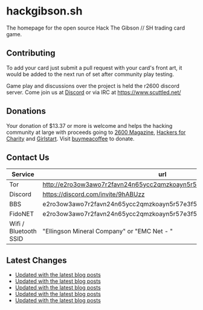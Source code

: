 # hackgibson.sh
The homepage for the open source Hack The Gibson // SH trading card game.


## Contributing

To add your card just submit a pull request with your card's front art, it would be added to the next run of set after community play testing.

Game play and discussions over the project is held the r2600 discord server. Come join us at [Discord](https://discord.com/invite/9hABUzz) or via IRC at https://www.scuttled.net/


## Donations

Your donation of $13.37 or more is welcome and helps the hacking community at large with proceeds going to [2600 Magazine](https://2600.com/), [Hackers for Charity](https://hackersforcharity.org) and [Girlstart](https://girlstart.org).  Visit [buymeacoffee](https://www.buymeacoffee.com/hackgibson.sh) to donate.


## Contact Us

Service | url
-|-
Tor | http://e2ro3ow3awo7r2favn24n65ycc2qmzkoayn5r57e3f56nvjwdcgg32ad.onion
Discord | https://discord.com/invite/9hABUzz
BBS | e2ro3ow3awo7r2favn24n65ycc2qmzkoayn5r57e3f56nvjwdcgg32ad.onion:23
FidoNET | e2ro3ow3awo7r2favn24n65ycc2qmzkoayn5r57e3f56nvjwdcgg32ad.onion:24554
Wifi / Bluetooth SSID | "Ellingson Mineral Company" or "EMC Net - <fidonet address>"

## Latest Changes
<!-- BLOG-POST-LIST:START -->
- [Updated with the latest blog posts](https://github.com/DFW2600/hackgibson.sh/commit/d61df658fc235e5cda5953f72b3d98a8afd547ec)
- [Updated with the latest blog posts](https://github.com/DFW2600/hackgibson.sh/commit/f9988f3c4ba4166911f527a59ca85d80dd602f7f)
- [Updated with the latest blog posts](https://github.com/DFW2600/hackgibson.sh/commit/37b9a5dfcdf612cba7bcaf3c9d27cf89f34c8d31)
- [Updated with the latest blog posts](https://github.com/DFW2600/hackgibson.sh/commit/7491e7f1d5de5df2bf7e85d68d5cd8f7c0269479)
- [Updated with the latest blog posts](https://github.com/DFW2600/hackgibson.sh/commit/068244cafbe745b3ffcedbe95d1f49998ca10211)
<!-- BLOG-POST-LIST:END -->
